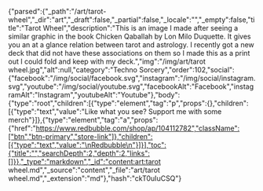 {"parsed":{"_path":"/art/tarot-wheel","_dir":"art","_draft":false,"_partial":false,"_locale":"","_empty":false,"title":"Tarot Wheel","description":"This is an image I made after seeing a similar graphic in the book Chicken Qaballah by Lon Milo Duquette. It gives you an at a glance relation between tarot and astrology. I recently got a new deck that did not have these associations on them so I made this as a print out I could fold and keep with my deck.","img":"/img/art/tarot wheel.jpg","alt":null,"category":"Techno Sorcery","order":102,"social":{"facebook":"/img/social/facebook.svg","instagram":"/img/social/instagram.svg","youtube":"/img/social/youtube.svg","facebookAlt":"Facebook","instagramAlt":"Instagram","youtubeAlt":"Youtube"},"body":{"type":"root","children":[{"type":"element","tag":"p","props":{},"children":[{"type":"text","value":"Like what you see? Support me with some merch"}]},{"type":"element","tag":"a","props":{"href":"https://www.redbubble.com/shop/ap/104112782","className":["btn","btn-primary","store-link"]},"children":[{"type":"text","value":"\nRedbubble\n"}]}],"toc":{"title":"","searchDepth":2,"depth":2,"links":[]}},"_type":"markdown","_id":"content:art:tarot wheel.md","_source":"content","_file":"art/tarot wheel.md","_extension":"md"},"hash":"ckT0uIuCSQ"}